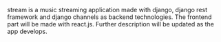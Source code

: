 stream is a music streaming application made with django, django rest framework and django channels as backend technologies. The frontend part will be made with react.js. Further description will be updated as the app develops.
